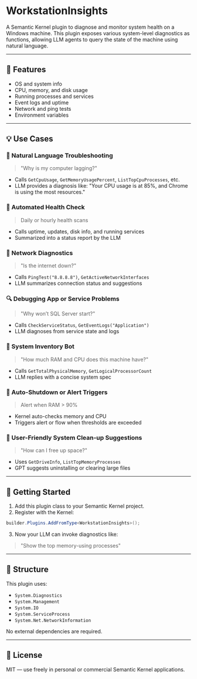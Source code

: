 # WorkstationInsights

A Semantic Kernel plugin to diagnose and monitor system health on a Windows machine. This plugin exposes various system-level diagnostics as functions, allowing LLM agents to query the state of the machine using natural language.

---

## 🔧 Features

- OS and system info
- CPU, memory, and disk usage
- Running processes and services
- Event logs and uptime
- Network and ping tests
- Environment variables

---

## 💡 Use Cases

### 🧠 Natural Language Troubleshooting
> "Why is my computer lagging?"
- Calls `GetCpuUsage`, `GetMemoryUsagePercent`, `ListTopCpuProcesses`, etc.
- LLM provides a diagnosis like: "Your CPU usage is at 85%, and Chrome is using the most resources."

### 🔄 Automated Health Check
> Daily or hourly health scans
- Calls uptime, updates, disk info, and running services
- Summarized into a status report by the LLM

### 📡 Network Diagnostics
> "Is the internet down?"
- Calls `PingTest("8.8.8.8")`, `GetActiveNetworkInterfaces`
- LLM summarizes connection status and suggestions

### 🔍 Debugging App or Service Problems
> "Why won’t SQL Server start?"
- Calls `CheckServiceStatus`, `GetEventLogs("Application")`
- LLM diagnoses from service state and logs

### 🧰 System Inventory Bot
> "How much RAM and CPU does this machine have?"
- Calls `GetTotalPhysicalMemory`, `GetLogicalProcessorCount`
- LLM replies with a concise system spec

### 🛑 Auto-Shutdown or Alert Triggers
> Alert when RAM > 90%
- Kernel auto-checks memory and CPU
- Triggers alert or flow when thresholds are exceeded

### 🧼 User-Friendly System Clean-up Suggestions
> "How can I free up space?"
- Uses `GetDriveInfo`, `ListTopMemoryProcesses`
- GPT suggests uninstalling or clearing large files

---

## 🔗 Getting Started

1. Add this plugin class to your Semantic Kernel project.
2. Register with the Kernel:

```csharp
builder.Plugins.AddFromType<WorkstationInsights>();
```

3. Now your LLM can invoke diagnostics like:

> "Show the top memory-using processes"

---

## 📁 Structure

This plugin uses:
- `System.Diagnostics`
- `System.Management`
- `System.IO`
- `System.ServiceProcess`
- `System.Net.NetworkInformation`

No external dependencies are required.

---

## 📜 License

MIT — use freely in personal or commercial Semantic Kernel applications.
